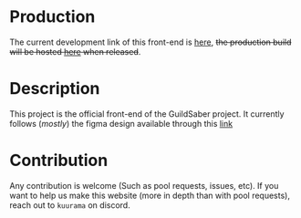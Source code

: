 # Production

The current development link of this front-end is [here](https://dev.guildsaber.com/), ~~the production build will be hosted [here](https://guildsaber.com/) when released~~.

# Description

This project is the official front-end of the GuildSaber project.
It currently follows (_mostly_) the figma design available through this [link](https://www.figma.com/file/Yc2anZLbYDyAltnj8lcSKu/GuildSaber-Design-2023)

# Contribution

Any contribution is welcome (Such as pool requests, issues, etc).
If you want to help us make this website (more in depth than with pool requests), reach out to `kuurama` on discord.
